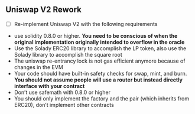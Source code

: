 ## Uniswap V2 Rework

- [ ]  Re-implement Uniswap V2 with the following requirements
- use solidity 0.8.0 or higher. **You need to be conscious of when the original implementation originally intended to overflow in the oracle**
- Use the Solady ERC20 library to accomplish the LP token, also use the Solady library to accomplish the square root
- The uniswap re-entrancy lock is not gas efficient anymore because of changes in the EVM
- Your code should have built-in safety checks for swap, mint, and burn. **You should not assume people will use a router but instead directly interface with your contract**
- Don’t use safemath with 0.8.0 or higher
- You should only implement the factory and the pair (which inherits from ERC20), don’t implement other contracts
